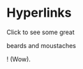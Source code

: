 # Hyperlinks

  

<TextBlock HorizontalAlignment="Center">Click to see some great

<Hyperlink NavigateUri="http://www.worldbeardchampionships.com/" RequestNavigate="Hyperlink_RequestNavigate">

beards and moustaches

</Hyperlink>! (Wow).

</TextBlock>
<!--stackedit_data:
eyJoaXN0b3J5IjpbMTQ1NTYzMjc1Nl19
-->